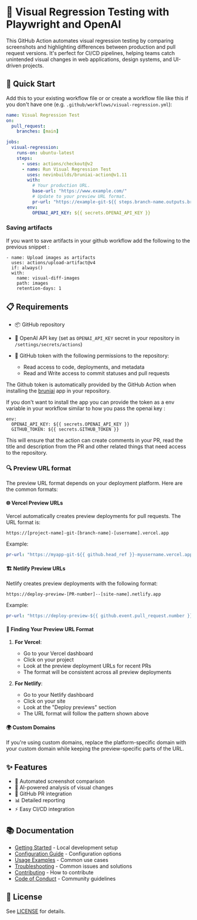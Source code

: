 # 🎨 Visual Regression Testing with Playwright and OpenAI

This GitHub Action automates visual regression testing by comparing screenshots and highlighting differences between production and pull request versions. It's perfect for CI/CD pipelines, helping teams catch unintended visual changes in web applications, design systems, and UI-driven projects.

## 🚀 Quick Start

Add this to your existing workflow file or or create a workflow file like this if you don't have one (e.g. `.github/workflows/visual-regression.yml`):

```yaml
name: Visual Regression Test
on:
  pull_request:
    branches: [main]

jobs:
  visual-regression:
    runs-on: ubuntu-latest
    steps:
      - uses: actions/checkout@v2
      - name: Run Visual Regression Test
        uses: nevinbuilds/bruniai-action@v1.11
        with:
          # Your production URL.
          base-url: "https://www.example.com/"
          # Update to your preview URL format.
          pr-url: "https://example-git-${{ steps.branch-name.outputs.branch_name }}-{{github.actor}}.vercel.app"
        env:
          OPENAI_API_KEY: ${{ secrets.OPENAI_API_KEY }}
```

### Saving artifacts

If you want to save artifacts in your github workflow add the following to the previous snippet :

```
- name: Upload images as artifacts
  uses: actions/upload-artifact@v4
  if: always()
  with:
    name: visual-diff-images
    path: images
    retention-days: 1
```

## 📋 Requirements

- 📦 GitHub repository
- 🔑 OpenAI API key (set as `OPENAI_API_KEY` secret in your repository in `/settings/secrets/actions`)
- 🔐 GitHub token with the following permissions to the repository:

  - Read access to code, deployments, and metadata
  - Read and Write access to commit statuses and pull requests

The Github token is automatically provided by the GitHub Action when installing the [bruniai](https://github.com/apps/bruniai) app in your repository.

If you don't want to install the app you can provide the token as a env variable in your workflow similar to how you pass the openai key :

```
env:
  OPENAI_API_KEY: ${{ secrets.OPENAI_API_KEY }}
  GITHUB_TOKEN: ${{ secrets.GITHUB_TOKEN }}
```

This will ensure that the action can create comments in your PR, read the title and description from the PR and other related things that need access to the repository.

### 🔍 Preview URL format

The preview URL format depends on your deployment platform. Here are the common formats:

#### 🌐 Vercel Preview URLs

Vercel automatically creates preview deployments for pull requests. The URL format is:

```
https://[project-name]-git-[branch-name]-[username].vercel.app
```

Example:

```yaml
pr-url: "https://myapp-git-${{ github.head_ref }}-myusername.vercel.app"
```

#### 🏗️ Netlify Preview URLs

Netlify creates preview deployments with the following format:

```
https://deploy-preview-[PR-number]--[site-name].netlify.app
```

Example:

```yaml
pr-url: "https://deploy-preview-${{ github.event.pull_request.number }}--myapp.netlify.app"
```

#### 🔎 Finding Your Preview URL Format

1. **For Vercel**:

   - Go to your Vercel dashboard
   - Click on your project
   - Look at the preview deployment URLs for recent PRs
   - The format will be consistent across all preview deployments

2. **For Netlify**:
   - Go to your Netlify dashboard
   - Click on your site
   - Look at the "Deploy previews" section
   - The URL format will follow the pattern shown above

#### 🌍 Custom Domains

If you're using custom domains, replace the platform-specific domain with your custom domain while keeping the preview-specific parts of the URL.

## ✨ Features

- 📸 Automated screenshot comparison
- 🤖 AI-powered analysis of visual changes
- 🔄 GitHub PR integration
- 📊 Detailed reporting
- ⚡ Easy CI/CD integration

## 📚 Documentation

- [Getting Started](docs/getting-started.md) - Local development setup
- [Configuration Guide](docs/configuration.md) - Configuration options
- [Usage Examples](docs/usage-examples.md) - Common use cases
- [Troubleshooting](docs/troubleshooting.md) - Common issues and solutions
- [Contributing](docs/contributing.md) - How to contribute
- [Code of Conduct](CODE_OF_CONDUCT.md) - Community guidelines

## 📄 License

See [LICENSE](LICENSE) for details.
